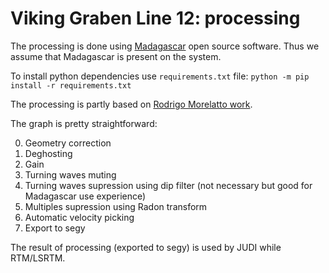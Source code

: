 # Viking Graben Line 12: processing

The processing is done using [Madagascar](https://www.reproducibility.org/wiki/Main_Page) open source software. Thus we assume that Madagascar is present on the system.

To install python dependencies use `requirements.txt` file: `python -m pip install -r requirements.txt`

The processing is partly based on [Rodrigo Morelatto work](https://github.com/rmorel/Viking).

The graph is pretty straightforward:

0. Geometry correction
1. Deghosting
2. Gain
3. Turning waves muting
4. Turning waves supression using dip filter (not necessary but good for Madagascar use experience)
5. Multiples supression using Radon transform
6. Automatic velocity picking
7. Export to segy

The result of processing (exported to segy) is used by JUDI while RTM/LSRTM.